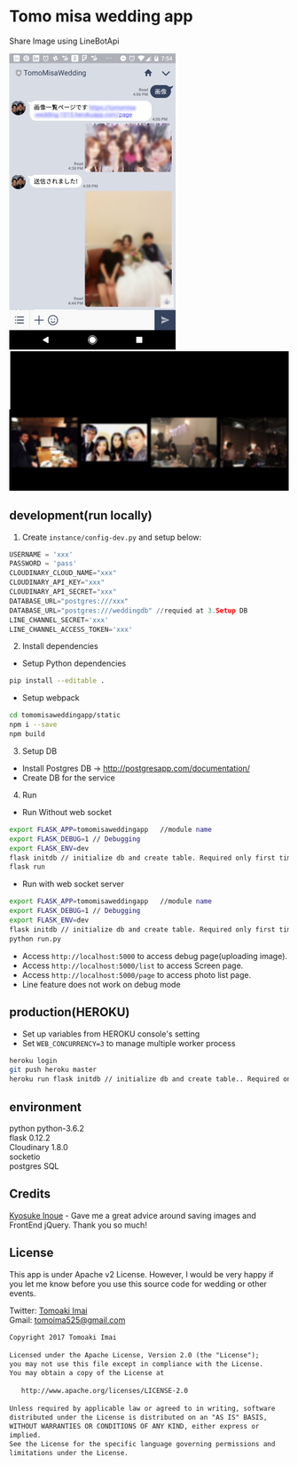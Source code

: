 # Tomo misa wedding app

Share Image using LineBotApi  

<img src="./art/phone.png?raw=true" width=300px />
<img src="./art/screen.png?raw=true" />

## development(run locally)
1. Create `instance/config-dev.py` and setup below:

```python
USERNAME = 'xxx'
PASSWORD = 'pass'
CLOUDINARY_CLOUD_NAME="xxx"  
CLOUDINARY_API_KEY="xxx"  
CLOUDINARY_API_SECRET="xxx"  
DATABASE_URL="postgres:///xxx"
DATABASE_URL="postgres:///weddingdb" //requied at 3.Setup DB
LINE_CHANNEL_SECRET='xxx'
LINE_CHANNEL_ACCESS_TOKEN='xxx'
```

2. Install dependencies

- Setup Python dependencies

```sh
pip install --editable .
```

- Setup webpack

```sh
cd tomomisaweddingapp/static
npm i --save
npm build
```

3. Setup DB
- Install Postgres DB -> http://postgresapp.com/documentation/
- Create DB for the service

4. Run
- Run Without web socket

```sh
export FLASK_APP=tomomisaweddingapp   //module name
export FLASK_DEBUG=1 // Debugging
export FLASK_ENV=dev
flask initdb // initialize db and create table. Required only first time
flask run
```

- Run with web socket server

```sh
export FLASK_APP=tomomisaweddingapp   //module name
export FLASK_DEBUG=1 // Debugging
export FLASK_ENV=dev
flask initdb // initialize db and create table. Required only first time
python run.py
```

- Access `http://localhost:5000` to access debug page(uploading image).
- Access `http://localhost:5000/list` to access Screen page.
- Access `http://localhost:5000/page` to access photo list page.
- Line feature does not work on debug mode

## production(HEROKU)
- Set up variables from HEROKU console's setting
- Set `WEB_CONCURRENCY=3` to manage multiple worker process

```sh
heroku login
git push heroku master
heroku run flask initdb // initialize db and create table.. Required only first time
```

## environment
python python-3.6.2  
flask 0.12.2  
Cloudinary 1.8.0  
socketio  
postgres SQL

## Credits
[Kyosuke Inoue](https://github.com/kyoro) - Gave me a great advice around saving images and FrontEnd jQuery. Thank you so much!

## License

This app is under Apache v2 License. However, I would be very happy if you let me know before you use this source code for wedding or other events.  

Twitter: [Tomoaki Imai](https://twitter.com/tomoaki_imai)  
Gmail: tomoima525@gmail.com

```
Copyright 2017 Tomoaki Imai

Licensed under the Apache License, Version 2.0 (the "License");
you may not use this file except in compliance with the License.
You may obtain a copy of the License at

   http://www.apache.org/licenses/LICENSE-2.0

Unless required by applicable law or agreed to in writing, software
distributed under the License is distributed on an "AS IS" BASIS,
WITHOUT WARRANTIES OR CONDITIONS OF ANY KIND, either express or implied.
See the License for the specific language governing permissions and
limitations under the License.
```
